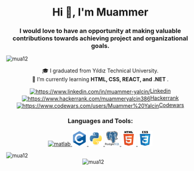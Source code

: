 <!--
**Mua12/Mua12** is a ✨ _special_ ✨ repository because its `README.md` (this file) appears on your GitHub profile.

Here are some ideas to get you started:
- 🔭 I’m currently working on ...
- 🌱 I’m currently learning ...
- 👯 I’m looking to collaborate on ...
- 🤔 I’m looking for help with ...
- 💬 Ask me about ...
- 📫 How to reach me: ...
- 😄 Pronouns: ...
- ⚡ Fun fact: ...
-->

<h1 align="center">Hi 👋, I'm Muammer </h1>
<h3 align="center">I would love to have an opportunity at making valuable contributions towards achieving project and organizational goals.</h3>

<p align="left"> 
  <img src="https://komarev.com/ghpvc/?username=mua12&label=Profile%20views&color=0e75b6&style=flat" alt="mua12" /> 
</p>

<p align='center'>
 🎓 I graduated from Yıldız Technical University. <br>
 🌱 I’m currently learning <b>HTML, CSS, REACT, and .NET </b>.
</p>

<p align="center">
  <a href="https://linkedin.com/in/https://www.linkedin.com/in/muammer-yalcin/" target="blank">
  <img align="center" src="https://cdn-icons-png.flaticon.com/512/174/174857.png" alt="https://www.linkedin.com/in/muammer-yalcin/" height="40" width="40" />Linkedin</a>
  
  <a href="https://www.hackerrank.com/https://www.hackerrank.com/muammeryalcin386" target="blank">
  <img align="center" src="https://raw.githubusercontent.com/rahuldkjain/github-profile-readme-generator/master/src/images/icons/Social/hackerrank.svg"   alt="https://www.hackerrank.com/muammeryalcin386" height="40" width="40" />Hackerrank</a> 
  
  <a href="https://www.codewars.com/https://www.codewars.com/users/Muammer%20Yalcin" target="blank">
  <img align="center" src="https://www.codewars.com/assets/logos/logo-61192cf7c75904d495e7ad69695fbf0bffd965bc3e17ac60f6c6b475304db09d.svg" alt="https://www.codewars.com/users/Muammer%20Yalcin" height="40" width="40" />Codewars</a>
</p>

<h3 align="center">Languages and Tools:</h3>
<p align="center"> 
  <a href="https://www.mathworks.com/" target="_blank"> <img src="https://upload.wikimedia.org/wikipedia/commons/2/21/Matlab_Logo.png" alt="matlab" width="40" height="40"/> </a> 
  <a href="https://www.cprogramming.com/" target="_blank"> <img src="https://raw.githubusercontent.com/devicons/devicon/master/icons/c/c-original.svg" alt="c" width="40" height="40"/> </a> 
  <a href="https://www.python.org" target="_blank"> <img src="https://raw.githubusercontent.com/devicons/devicon/master/icons/python/python-original.svg" alt="python" width="40" height="40"/> </a> 
  <a href="https://www.postgresql.org" target="_blank"> <img src="https://raw.githubusercontent.com/devicons/devicon/master/icons/postgresql/postgresql-original-wordmark.svg" alt="postgresql" width="40" height="40"/> </a> 
  <a href="https://www.w3.org/html/" target="_blank"> <img src="https://raw.githubusercontent.com/devicons/devicon/master/icons/html5/html5-original-wordmark.svg" alt="html5" width="40" height="40"/> </a> 
  <a href="https://www.w3schools.com/css/" target="_blank"> <img src="https://raw.githubusercontent.com/devicons/devicon/master/icons/css3/css3-original-wordmark.svg" alt="css3" width="40" height="40"/> </a> 
</p>

<p>
  <img align="left" src="https://github-readme-stats.vercel.app/api?username=mua12&show_icons=true&locale=en" width="300" alt="mua12" />
  <img align="right" src="https://github-readme-streak-stats.herokuapp.com/?user=mua12&" width="300" alt="mua12" />
</p> 
